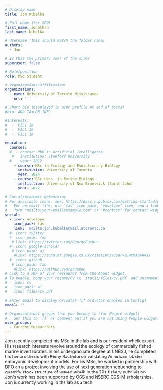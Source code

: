 ```yaml
---
# Display name
title: Jon Kubelka

# Full name (for SEO)
first_name: Jonathan
last_name: Kubelka

# Username (this should match the folder name)
authors:
  - Jon

# Is this the primary user of the site?
superuser: false

# Role/position
role: MSc Student

# Organizations/Affiliations
organizations:
  - name: University of Toronto Mississauga
    url: ''

# Short bio (displayed in user profile at end of posts)
#bio: ADD TAYLOR INFO

#interests:
#  -  FILL IN
#  -  FILL IN
#  -  FILL IN

education:
  courses:
  #  - course: PhD in Artificial Intelligence
   #   institution: Stanford University
  #    year: 2012
    - course: MSc in Ecology and Evolutionary Biology
      institution: University of Toronto
      year: 2024
    - course: BSc Hons. in Marine Biology
      institution: University of New Brunswick (Saint John)
      year: 2022

# Social/Academic Networking
# For available icons, see: https://docs.hugoblox.com/getting-started/page-builder/#icons
#   For an email link, use "fas" icon pack, "envelope" icon, and a link in the
#   form "mailto:your-email@example.com" or "#contact" for contact widget.
social:
  - icon: envelope
    icon_pack: fas
    link: 'mailto:jon.kubelka@mail.utoronto.ca'
  #- icon: twitter
  #  icon_pack: fab
   # link: https://twitter.com/GeorgeCushen
  #- icon: google-scholar
   # icon_pack: ai
    #link: https://scholar.google.co.uk/citations?user=sIwtMXoAAAAJ
  #- icon: github
   # icon_pack: fab
    #link: https://github.com/gcushen
# Link to a PDF of your resume/CV from the About widget.
# To enable, copy your resume/CV to `static/files/cv.pdf` and uncomment the lines below.
# - icon: cv
#   icon_pack: ai
#   link: files/cv.pdf

# Enter email to display Gravatar (if Gravatar enabled in Config)
email: ''

# Organizational groups that you belong to (for People widget)
#   Set this to `[]` or comment out if you are not using People widget.
user_groups:
  - Current Researchers
---
```


Jon recently completed his MSc in the lab and is our resident whelk expert. His research interests revolve around the ecology of commercially fished marine invertebrates. In his undergraduate degree at UNBSJ, he completed his honors thesis with Rémy Rochette on validating American lobster embryonic development models. For his MSc, he worked in partnership with DFO on a project involving the use of next generation sequencing to quantify stock structure of waved whelk in the 3Ps fishery subdivision. Jon's work has been supported by OGS and NSERC CGS-M scholarships. Jon is currently working in the lab as a tech.
